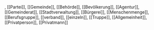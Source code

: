 , [[Partei]], [[Gemeinde]], [[Behörde]], [[Bevölkerung]], [[Agentur]], [[Gemeinderat]], [[Stadtverwaltung]], [[Bürgerei]], [[Menschenmenge]], [[Berufsgruppe]], [[verband]], [[einzeln]], [[Truppe]], [[Allgemeinheit]], [[Privatperson]], [[Privatmann]]